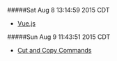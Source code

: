 #####Sat Aug  8 13:14:59 2015 CDT
* [Vue.js](http://vuejs.org/)

#####Sun Aug  9 11:43:51 2015 CDT
* [Cut and Copy Commands](https://developers.google.com/web/updates/2015/04/cut-and-copy-commands?hl=en)
